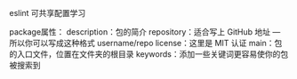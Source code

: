 eslint 可共享配置学习

package属性：
description：包的简介
repository：适合写上 GitHub 地址 — 所以你可以写成这种格式 username/repo
license：这里是 MIT 认证
main：包的入口文件，位置在文件夹的根目录
keywords：添加一些关键词更容易使你的包被搜索到
